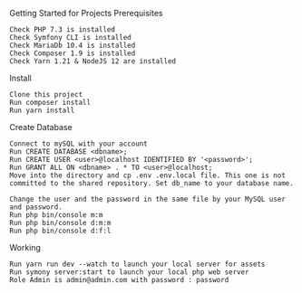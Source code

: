 Getting Started for Projects
Prerequisites

    Check PHP 7.3 is installed
    Check Symfony CLI is installed
    Check MariaDb 10.4 is installed
    Check Composer 1.9 is installed
    Check Yarn 1.21 & NodeJS 12 are installed
    
Install

    Clone this project
    Run composer install
    Run yarn install

Create Database

    Connect to mySQL with your account
    Run CREATE DATABASE <dbname>;
    Run CREATE USER <user>@localhost IDENTIFIED BY '<password>';
    Run GRANT ALL ON <dbname> . * TO <user>@localhost;
    Move into the directory and cp .env .env.local file. This one is not committed to the shared repository. Set db_name to your database name.
   
    Change the user and the password in the same file by your MySQL user and password.
    Run php bin/console m:m
    Run php bin/console d:m:m
    Run php bin/console d:f:l
    
Working

    Run yarn run dev --watch to launch your local server for assets
    Run symony server:start to launch your local php web server
    Role Admin is admin@admin.com with password : password

